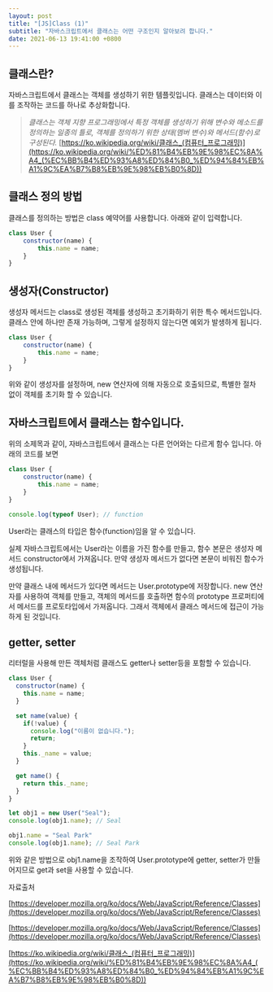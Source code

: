 ```yaml
---
layout: post
title: "[JS]Class (1)"
subtitle: "자바스크립트에서 클래스는 어떤 구조인지 알아보려 합니다."
date: 2021-06-13 19:41:00 +0800
---
```

## 클래스란?

자바스크립트에서 클래스는 객체를 생성하기 위한 템플릿입니다. 클래스는 데이터와 이를 조작하는 코드를 하나로 추상화합니다. 

> *클래스는 객체 지향 프로그래밍에서 특정 객체를 생성하기 위해 변수와 메소드를 정의하는 일종의 틀로, 객체를 정의하기 위한 상태(멤버 변수)와 메서드(함수)로 구성된다.*
[https://ko.wikipedia.org/wiki/클래스_(컴퓨터_프로그래밍)](https://ko.wikipedia.org/wiki/%ED%81%B4%EB%9E%98%EC%8A%A4_(%EC%BB%B4%ED%93%A8%ED%84%B0_%ED%94%84%EB%A1%9C%EA%B7%B8%EB%9E%98%EB%B0%8D))
## 클래스 정의 방법

클래스를 정의하는 방법은 class 예약어를 사용합니다. 아래와 같이 입력합니다.

```jsx
class User {
	constructor(name) {
		this.name = name;
	}
}
```

## 생성자(Constructor)

생성자 메서드는 class로 생성된 객체를 생성하고 초기화하기 위한 특수 메서드입니다. 클래스 안에 하나만 존재 가능하며, 그렇게 설정하지 않는다면 예외가 발생하게 됩니다.

```jsx
class User {
	constructor(name) {
		this.name = name;
	}
}
```

위와 같이 생성자를 설정하며, new 연산자에 의해 자동으로 호출되므로, 특별한 절차 없이 객체를 초기화 할 수 있습니다.

## 자바스크립트에서 클래스는 함수입니다.

위의 소제목과 같이, 자바스크립트에서 클래스는 다른 언어와는 다르게 함수 입니다. 아래의 코드를 보면

```jsx
class User {
	constructor(name) {
		this.name = name;
	}
}

console.log(typeof User); // function
```

User라는 클래스의 타입은 함수(function)임을 알 수 있습니다.

실제 자바스크립트에서는 User라는 이름을 가진 함수를 만들고, 함수 본문은 생성자 메서드 constructor에서 가져옵니다. 만약 생성자 메서드가 없다면 본문이 비워진 함수가 생성됩니다.

만약 클래스 내에 메서드가 있다면 메서드는 User.prototype에 저장합니다. new 연산자를 사용하여 객체를 만들고, 객체의 메서드를 호출하면 함수의 prototype 프로퍼티에서 메서드를 프로토타입에서 가져옵니다. 그래서 객체에서 클래스 메서드에 접근이 가능하게 된 것입니다.

## getter, setter

리터럴을 사용해 만든 객체처럼 클래스도 getter나 setter등을 포함할 수 있습니다.

```jsx
class User {
  constructor(name) {
    this.name = name;
  }

  set name(value) {
    if(!value) {
      console.log("이름이 없습니다.");
      return;
    }
    this._name = value;
  }

  get name() {
    return this._name;
  }
}

let obj1 = new User("Seal");
console.log(obj1.name); // Seal

obj1.name = "Seal Park"
console.log(obj1.name); // Seal Park
```

위와 같은 방법으로 obj1.name을 조작하여 User.prototype에 getter, setter가 만들어지므로 get과 set을 사용할 수 있습니다.

자료출처

[https://developer.mozilla.org/ko/docs/Web/JavaScript/Reference/Classes](https://developer.mozilla.org/ko/docs/Web/JavaScript/Reference/Classes)

[https://developer.mozilla.org/ko/docs/Web/JavaScript/Reference/Classes](https://developer.mozilla.org/ko/docs/Web/JavaScript/Reference/Classes)

[https://ko.wikipedia.org/wiki/클래스_(컴퓨터_프로그래밍)](https://ko.wikipedia.org/wiki/%ED%81%B4%EB%9E%98%EC%8A%A4_(%EC%BB%B4%ED%93%A8%ED%84%B0_%ED%94%84%EB%A1%9C%EA%B7%B8%EB%9E%98%EB%B0%8D))